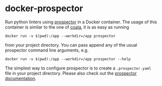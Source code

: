 docker-prospector
========================

Run python linters using [prospector](https://github.com/PyCQA/prospector) in a Docker container.
The usage of this container is similar to the one of [coala](https://coala.io/#/home?lang=Python), it is as easy as running
```
docker run -v $(pwd):/app --workdir=/app prospector
```
from your project directory.
You can pass append any of the usual prospector command line arguments, e.g.
```
docker run -v $(pwd):/app --workdir=/app prospector --help
```
The simplest way to configure prospector is to create a `.prospector.yaml` file in your project directory. Please also check out the [prospector documentation](http://prospector.readthedocs.io/).
